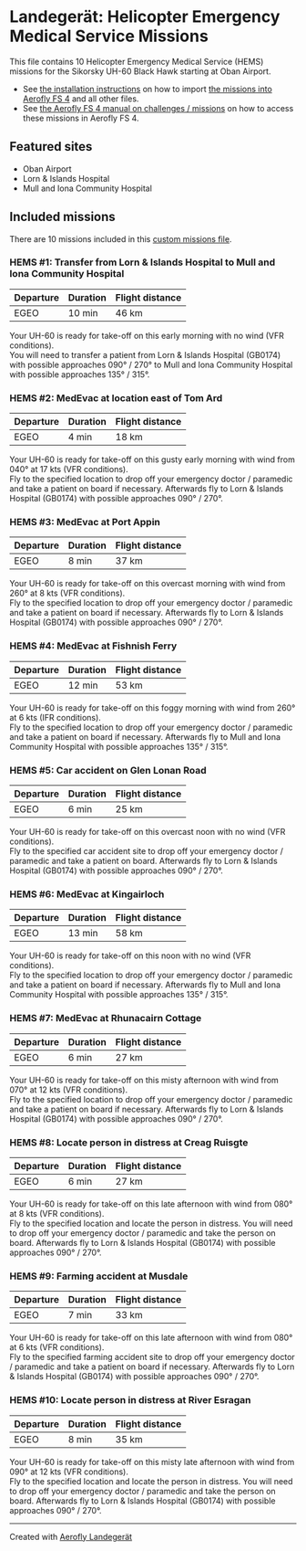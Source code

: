 # Landegerät: Helicopter Emergency Medical Service Missions

This file contains 10 Helicopter Emergency Medical Service (HEMS) missions for the Sikorsky UH-60 Black Hawk starting at Oban Airport.

- See [the installation instructions](https://fboes.github.io/aerofly-missions/docs/generic-installation.html) on how to import [the missions into Aerofly FS 4](missions/custom_missions_user.tmc) and all other files.
- See [the Aerofly FS 4 manual on challenges / missions](https://www.aerofly.com/tutorials/missions/) on how to access these missions in Aerofly FS 4.

## Featured sites

- Oban Airport
- Lorn & Islands Hospital
- Mull and Iona Community Hospital

## Included missions

There are 10 missions included in this [custom missions file](missions/custom_missions_user.tmc).

### HEMS #1: Transfer from Lorn & Islands Hospital to Mull and Iona Community Hospital

| Departure | Duration | Flight distance |
| --------- | -------- | --------------- |
| EGEO      | 10 min   | 46 km           |

Your UH-60 is ready for take-off on this early morning with no wind (VFR conditions).  
You will need to transfer a patient from Lorn & Islands Hospital (GB0174) with possible approaches 090° / 270° to Mull and Iona Community Hospital with possible approaches 135° / 315°.

### HEMS #2: MedEvac at location east of Tom Ard

| Departure | Duration | Flight distance |
| --------- | -------- | --------------- |
| EGEO      | 4 min    | 18 km           |

Your UH-60 is ready for take-off on this gusty early morning with wind from 040° at 17 kts (VFR conditions).  
Fly to the specified location to drop off your emergency doctor / paramedic and take a patient on board if necessary. Afterwards fly to Lorn & Islands Hospital (GB0174) with possible approaches 090° / 270°.

### HEMS #3: MedEvac at Port Appin

| Departure | Duration | Flight distance |
| --------- | -------- | --------------- |
| EGEO      | 8 min    | 37 km           |

Your UH-60 is ready for take-off on this overcast morning with wind from 260° at 8 kts (VFR conditions).  
Fly to the specified location to drop off your emergency doctor / paramedic and take a patient on board if necessary. Afterwards fly to Lorn & Islands Hospital (GB0174) with possible approaches 090° / 270°.

### HEMS #4: MedEvac at Fishnish Ferry

| Departure | Duration | Flight distance |
| --------- | -------- | --------------- |
| EGEO      | 12 min   | 53 km           |

Your UH-60 is ready for take-off on this foggy morning with wind from 260° at 6 kts (IFR conditions).  
Fly to the specified location to drop off your emergency doctor / paramedic and take a patient on board if necessary. Afterwards fly to Mull and Iona Community Hospital with possible approaches 135° / 315°.

### HEMS #5: Car accident on Glen Lonan Road

| Departure | Duration | Flight distance |
| --------- | -------- | --------------- |
| EGEO      | 6 min    | 25 km           |

Your UH-60 is ready for take-off on this overcast noon with no wind (VFR conditions).  
Fly to the specified car accident site to drop off your emergency doctor / paramedic and take a patient on board. Afterwards fly to Lorn & Islands Hospital (GB0174) with possible approaches 090° / 270°.

### HEMS #6: MedEvac at Kingairloch

| Departure | Duration | Flight distance |
| --------- | -------- | --------------- |
| EGEO      | 13 min   | 58 km           |

Your UH-60 is ready for take-off on this noon with no wind (VFR conditions).  
Fly to the specified location to drop off your emergency doctor / paramedic and take a patient on board if necessary. Afterwards fly to Mull and Iona Community Hospital with possible approaches 135° / 315°.

### HEMS #7: MedEvac at Rhunacairn Cottage

| Departure | Duration | Flight distance |
| --------- | -------- | --------------- |
| EGEO      | 6 min    | 27 km           |

Your UH-60 is ready for take-off on this misty afternoon with wind from 070° at 12 kts (VFR conditions).  
Fly to the specified location to drop off your emergency doctor / paramedic and take a patient on board if necessary. Afterwards fly to Lorn & Islands Hospital (GB0174) with possible approaches 090° / 270°.

### HEMS #8: Locate person in distress at Creag Ruisgte

| Departure | Duration | Flight distance |
| --------- | -------- | --------------- |
| EGEO      | 6 min    | 27 km           |

Your UH-60 is ready for take-off on this late afternoon with wind from 080° at 8 kts (VFR conditions).  
Fly to the specified location and locate the person in distress. You will need to drop off your emergency doctor / paramedic and take the person on board. Afterwards fly to Lorn & Islands Hospital (GB0174) with possible approaches 090° / 270°.

### HEMS #9: Farming accident at Musdale

| Departure | Duration | Flight distance |
| --------- | -------- | --------------- |
| EGEO      | 7 min    | 33 km           |

Your UH-60 is ready for take-off on this late afternoon with wind from 080° at 6 kts (VFR conditions).  
Fly to the specified farming accident site to drop off your emergency doctor / paramedic and take a patient on board if necessary. Afterwards fly to Lorn & Islands Hospital (GB0174) with possible approaches 090° / 270°.

### HEMS #10: Locate person in distress at River Esragan

| Departure | Duration | Flight distance |
| --------- | -------- | --------------- |
| EGEO      | 8 min    | 35 km           |

Your UH-60 is ready for take-off on this misty late afternoon with wind from 090° at 12 kts (VFR conditions).  
Fly to the specified location and locate the person in distress. You will need to drop off your emergency doctor / paramedic and take the person on board. Afterwards fly to Lorn & Islands Hospital (GB0174) with possible approaches 090° / 270°.

---

Created with [Aerofly Landegerät](https://github.com/fboes/aerofly-patterns)
